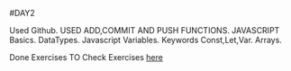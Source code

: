 #DAY2

Used Github. USED ADD,COMMIT AND PUSH FUNCTIONS.
JAVASCRIPT Basics.
DataTypes.
Javascript Variables.
Keywords Const,Let,Var.
Arrays.

Done Exercises
TO Check Exercises [here](Day2.js)